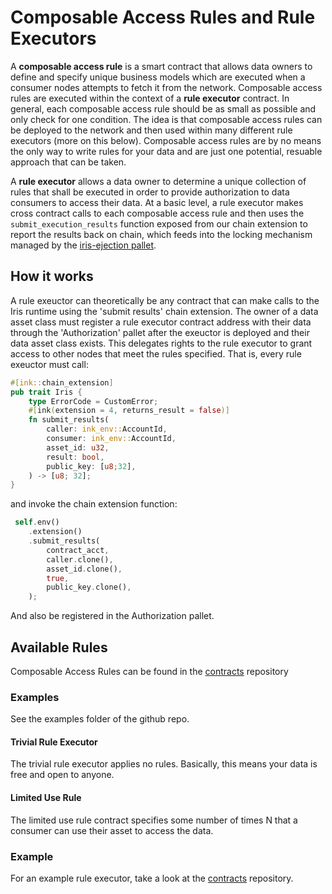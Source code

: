 # Composable Access Rules and Rule Executors

A **composable access rule** is a smart contract that allows data owners to define and specify unique business models which are executed when a consumer nodes attempts to fetch it from the network. Composable access rules are executed within the context of a **rule executor** contract. In general, each composable access rule should be as small as possible and only check for one condition. The idea is that composable access rules can be deployed to the network and then used within many different rule executors (more on this below). Composable access rules are by no means the only way to write rules for your data and are just one potential, resuable approach that can be taken. 

A **rule executor** allows a data owner to determine a unique collection of rules that shall be executed in order to provide authorization to data consumers to access their data. At a basic level, a rule executor makes cross contract calls to each composable access rule and then uses the `submit_execution_results` function exposed from our chain extension to report the results back on chain, which feeds into the locking mechanism managed by the [iris-ejection pallet](../pallets/pallet_iris_ejection.md). 

## How it works

A rule exeuctor can theoretically be any contract that can make calls to the Iris runtime using the 'submit results' chain extension. The owner of a data asset class must register a rule executor contract address with their data through the 'Authorization' pallet after the exeuctor is deployed and their data asset class exists. This delegates rights to the rule executor to grant access to other nodes that meet the rules specified. That is, every rule exeuctor must call:

``` rust
#[ink::chain_extension]
pub trait Iris {
    type ErrorCode = CustomError;
    #[ink(extension = 4, returns_result = false)]
    fn submit_results(
        caller: ink_env::AccountId, 
        consumer: ink_env::AccountId, 
        asset_id: u32, 
        result: bool, 
        public_key: [u8;32],
    ) -> [u8; 32];
} 
```

and invoke the chain extension function:

``` rust
 self.env()
    .extension()
    .submit_results(
        contract_acct,
        caller.clone(),
        asset_id.clone(), 
        true,
        public_key.clone(),
    );
```

And also be registered in the Authorization pallet.

## Available Rules

Composable Access Rules can be found in the [contracts](https://github.com/ideal-lab5/contracts/tree/main/composable_access_rules) repository

### Examples

See the examples folder of the github repo. 

#### Trivial Rule Executor

The trivial rule executor applies no rules. Basically, this means your data is free and open to anyone.

#### Limited Use Rule

The limited use rule contract specifies some number of times N that a consumer can use their asset to access the data.

### Example

For an example rule executor, take a look at the [contracts](https://github.com/ideal-lab5/contracts/tree/main/composable_access_rules/rule_executor) repository.